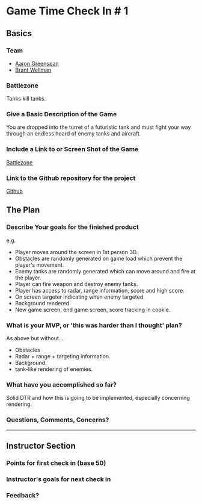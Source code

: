 # Game Time Check In # 1

## Basics

### Team
- [Aaron Greenspan](https://github.com/afg419)
- [Brant Wellman](https://github.com/brantwellman)

### Battlezone

Tanks kill tanks.

### Give a Basic Description of the Game

You are dropped into the turret of a futuristic tank and must fight your way through an endless hoard of enemy tanks and aircraft. 

### Include a Link to or Screen Shot of the Game

[Battlezone](http://i.imgur.com/VrxCWXc.png)

### Link to the Github repository for the project
[Github](https://github.com/afg419/battlezone)

## The Plan

### Describe Your goals for the finished product

e.g.

- Player moves around the screen in 1st person 3D.
- Obstacles are randomly generated on game load which prevent the player's movement.
- Enemy tanks are randomly generated which can move around and fire at the player.
- Player can fire weapon and destroy enemy tanks.
- Player has access to radar, range information, score and high score.
- On screen targeter indicating when enemy targeted.
- Background rendered
- New game screen, end game screen, score tracking in cookie.  

### What is your MVP, or 'this was harder than I thought' plan?

As above but without...

- Obstacles
- Radar + range + targeting information.
- Background.
- tank-like rendering of enemies.

### What have you accomplished so far?

Solid DTR and how this is going to be implemented, especially concerning rendering.

### Questions, Comments, Concerns?

-----

## Instructor Section

### Points for first check in (base 50)

### Instructor's goals for next check in

### Feedback?
